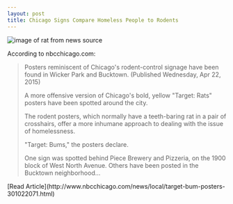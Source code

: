 ```yaml
---
layout: post
title: Chicago Signs Compare Homeless People to Rodents
---
```


![image of rat from news source](http://media.nbcchicago.com/images/1200*675/target-bums.jpg)

According to nbcchicago.com: 
<blockquote>Posters reminiscent of Chicago's rodent-control signage have been found in Wicker Park and Bucktown. (Published Wednesday, Apr 22, 2015)

A more offensive version of Chicago's bold, yellow "Target: Rats" posters have been spotted around the city.

The rodent posters, which normally have a teeth-baring rat in a pair of crosshairs, offer a more inhumane approach to dealing with the issue of homelessness.

"Target: Bums," the posters declare.

One sign was spotted behind Piece Brewery and Pizzeria, on the 1900 block of West North Avenue. Others have been posted in the Bucktown neighborhood...
</blockquote>
[Read Article](http://www.nbcchicago.com/news/local/target-bum-posters-301022071.html)
